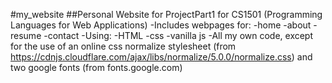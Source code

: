 #my_website
##Personal Website
for ProjectPart1 for CS1501 (Programming Languages for Web Applications)
-Includes webpages for:
 -home
 -about
 -resume
 -contact
-Using:
 -HTML
 -css
 -vanilla js
-All my own code, except for the use of an online css normalize stylesheet (from https://cdnjs.cloudflare.com/ajax/libs/normalize/5.0.0/normalize.css) and two google fonts (from fonts.google.com)


